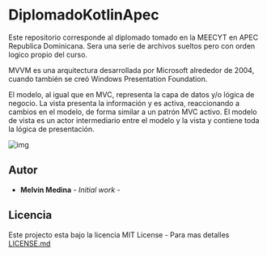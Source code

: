 # DiplomadoKotlinApec

Este repositorio corresponde al diplomado tomado en la MEECYT en APEC Republica Dominicana. Sera una serie de archivos sueltos pero con orden logico propio del curso.


MVVM es una arquitectura desarrollada por Microsoft alrededor de 2004, cuando también se creó Windows Presentation Foundation.

El modelo, al igual que en MVC, representa la capa de datos y/o lógica de negocio.
La vista presenta la información y es activa, reaccionando a cambios en el modelo, de forma similar a un patrón MVC activo.
El modelo de vista es un actor intermediario entre el modelo y la vista y contiene toda la lógica de presentación.

 ![img](https://github.com/Melvin-Medina/DiplomadoKotlinApec/edit/master/Arquitectura.png)

## Autor

* **Melvin Medina** - *Initial work* -

## Licencia

Este projecto esta bajo la licencia MIT License - Para mas detalles [LICENSE.md](LICENSE.md)

